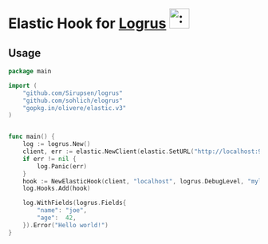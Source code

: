 # Elastic Hook for [Logrus](https://github.com/Sirupsen/logrus) <img src="http://i.imgur.com/hTeVwmJ.png" width="40" height="40" alt=":walrus:" class="emoji" title=":walrus:"/>


## Usage

```go
package main

import (
	"github.com/Sirupsen/logrus"
	"github.com/sohlich/elogrus"
	"gopkg.in/olivere/elastic.v3"
)


func main() {
	log := logrus.New()
	client, err := elastic.NewClient(elastic.SetURL("http://localhost:9200"))
	if err != nil {
		log.Panic(err)
	}	
	hook := NewElasticHook(client, "localhost", logrus.DebugLevel, "mylog")
	log.Hooks.Add(hook)

	log.WithFields(logrus.Fields{
		"name": "joe",
		"age":  42,
	}).Error("Hello world!")
}
```